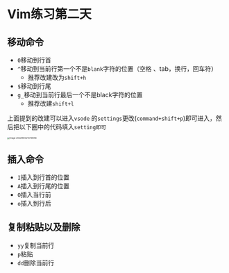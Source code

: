 # Vim练习第二天

## 移动命令

- `0`移动到行首
- `^`移动到当前行第一个不是`blank`字符的位置（空格 、tab，换行，回车符）
  - 推荐改建改为`shift+h`
- `$`移动到行尾
- `g_`移动到当前行最后一个不是black字符的位置
  - 推荐改建`shift+l`

上面提到的改建可以进入`vsode` 的`settings`更改(`command+shift+p`)即可进入，然后把以下圈中的代码填入`setting即可`

<img src="https://tva1.sinaimg.cn/large/e6c9d24egy1h2ve3hhc4kj21380u0wk5.jpg" alt="image-20220603213738356" style="zoom:33%;" />

## 插入命令

- `I`插入到行首的位置
- `A`插入到行尾的位置
- `O`插入当行前
- `o`插入到行后

## 复制粘贴以及删除

- `yy`复制当前行
- `p`粘贴
- `dd`删除当前行

